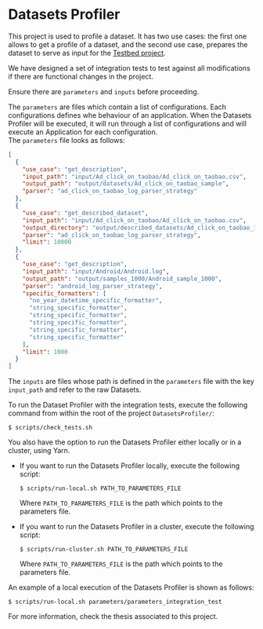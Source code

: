 # Datasets Profiler
This project is used to profile a dataset. It has two use cases: the first one allows to get a profile of a dataset, 
and the second use case, prepares the dataset to serve as input for the [Testbed project](https://github.com/georgeboc/Testbed).

We have designed a set of integration tests to test against all modifications if there are functional changes in the 
project. 

Ensure there are `parameters` and `inputs` before proceeding.

The `parameters` are files which contain a list of configurations. Each configurations defines whe behaviour of an 
application. When the Datasets Profiler will be executed, it will run through a list of configurations and will execute 
an Application for each configuration.  
The `parameters` file looks as follows:
```json
[
  {
    "use_case": "get_description",
    "input_path": "input/Ad_click_on_taobao/Ad_click_on_taobao.csv",
    "output_path": "output/datasets/Ad_click_on_taobao_sample",
    "parser": "ad_click_on_taobao_log_parser_strategy"
  },
  {
    "use_case": "get_described_dataset",
    "input_path": "input/Ad_click_on_taobao/Ad_click_on_taobao.csv",
    "output_directory": "output/described_datasets/Ad_click_on_taobao_10000",
    "parser": "ad_click_on_taobao_log_parser_strategy",
    "limit": 10000
  },
  {
    "use_case": "get_description",
    "input_path": "input/Android/Android.log",
    "output_path": "output/samples_1000/Android_sample_1000",
    "parser": "android_log_parser_strategy",
    "specific_formatters": [
      "no_year_datetime_specific_formatter",
      "string_specific_formatter",
      "string_specific_formatter",
      "string_specific_formatter",
      "string_specific_formatter",
      "string_specific_formatter"
    ],
    "limit": 1000
  }
]
```

The `inputs` are files whose path is defined in the `parameters` file with the key `input_path` and refer to the raw Datasets.

To run the Dataset Profiler with the integration tests, execute the following command from within the root of 
the project `DatasetsProfiler/`:
```
$ scripts/check_tests.sh
```

You also have the option to run the Datasets Profiler either locally or in a cluster, using Yarn.
- If you want to run the Datasets Profiler locally, execute the following script:
  ```
  $ scripts/run-local.sh PATH_TO_PARAMETERS_FILE
  ```
  Where `PATH_TO_PARAMETERS_FILE` is the path which points to the parameters file.


- If you want to run the Datasets Profiler in a cluster, execute the following script:
  ```
  $ scripts/run-cluster.sh PATH_TO_PARAMETERS_FILE
  ```
  Where `PATH_TO_PARAMETERS_FILE` is the path which points to the parameters file.

An example of a local execution of the Datasets Profiler is shown as follows:
```
$ scripts/run-local.sh parameters/parameters_integration_test
```

[comment]: # (TODO: Add link)
For more information, check the thesis associated to this project.